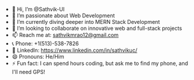 - 👋 Hi, I’m @Sathvik-UI
- 👀 I’m passionate about Web Development
- 🌱 I’m currently diving deeper into MERN Stack Development
- 💞️ I’m looking to collaborate on innovative web and full-stack projects
- 📫 Reach me at: sathvikmrao12@gmail.com 
- 📞 Phone: +1(513)-538-7826
- 🔗 LinkedIn: https://www.linkedin.com/in/sathvikuc/
- 😄 Pronouns: He/Him
- ⚡ Fun fact: I can spend hours coding, but ask me to find my phone, and I'll need GPS!
<!---
Sathvik-UI/Sathvik-UI is a ✨ special ✨ repository because its `README.md` (this file) appears on your GitHub profile.
You can click the Preview link to take a look at your changes.
--->
